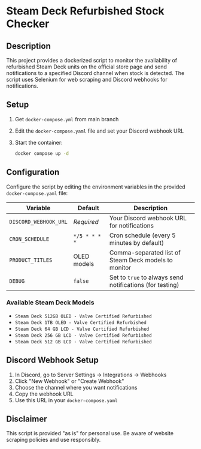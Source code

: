# Steam Deck Refurbished Stock Checker

## Description

This project provides a dockerized script to monitor the availability of refurbished Steam Deck units on the official store page and send notifications to a specified Discord channel when stock is detected. The script uses Selenium for web scraping and Discord webhooks for notifications.

## Setup

1. Get `docker-compose.yml` from main branch

2. Edit the `docker-compose.yaml` file and set your Discord webhook URL

3. Start the container:
   ```sh
   docker compose up -d
   ```

## Configuration

Configure the script by editing the environment variables in the provided `docker-compose.yaml` file:

| Variable | Default | Description |
|----------|---------|-------------|
| `DISCORD_WEBHOOK_URL` | *Required* | Your Discord webhook URL for notifications |
| `CRON_SCHEDULE` | `*/5 * * * *` | Cron schedule (every 5 minutes by default) |
| `PRODUCT_TITLES` | OLED models | Comma-separated list of Steam Deck models to monitor |
| `DEBUG` | `false` | Set to `true` to always send notifications (for testing) |

### Available Steam Deck Models

- `Steam Deck 512GB OLED - Valve Certified Refurbished`
- `Steam Deck 1TB OLED - Valve Certified Refurbished` 
- `Steam Deck 64 GB LCD - Valve Certified Refurbished`
- `Steam Deck 256 GB LCD - Valve Certified Refurbished`
- `Steam Deck 512 GB LCD - Valve Certified Refurbished`

## Discord Webhook Setup

1. In Discord, go to Server Settings → Integrations → Webhooks
2. Click "New Webhook" or "Create Webhook"
3. Choose the channel where you want notifications
4. Copy the webhook URL
5. Use this URL in your `docker-compose.yaml`

## Disclaimer

This script is provided "as is" for personal use. Be aware of website scraping policies and use responsibly.
